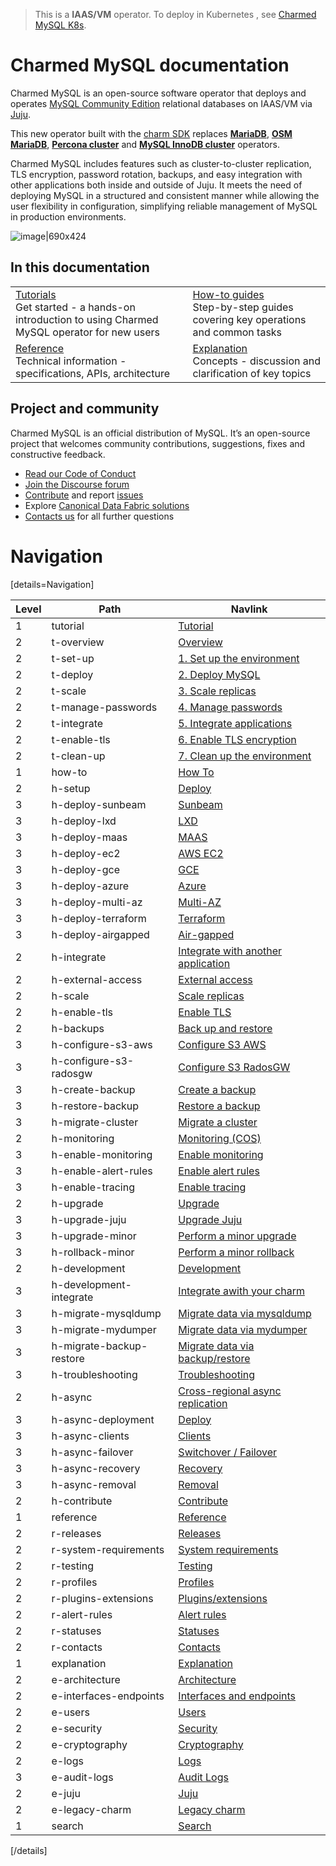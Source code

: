 > This is a **IAAS/VM** operator. To deploy in Kubernetes , see [Charmed MySQL K8s](https://charmhub.io/mysql-k8s).

# Charmed MySQL documentation

Charmed MySQL is an open-source software operator that deploys and operates [MySQL Community Edition](https://www.mysql.com/products/community/) relational databases on IAAS/VM via [Juju](https://juju.is/). 

This new operator built with the [charm SDK](https://juju.is/docs/sdk) replaces [**MariaDB**](https://charmhub.io/mariadb), [**OSM MariaDB**](https://charmhub.io/charmed-osm-mariadb-k8s), [**Percona cluster**](https://charmhub.io/percona-cluster) and [**MySQL InnoDB cluster**](https://charmhub.io/mysql-innodb-cluster) operators.

Charmed MySQL includes features such as cluster-to-cluster replication, TLS encryption, password rotation, backups, and easy integration with other applications both inside and outside of Juju. It meets the need of deploying MySQL in a structured and consistent manner while allowing the user flexibility in configuration, simplifying reliable management of MySQL in production environments.

![image|690x424](upload://vpevillwv3S9C44LDFBxkGCxpGq.png)

<!--MySQL is the world’s most popular open source database. A relational database stores data in separate tables rather than putting all the data in one big storeroom. The database structure is organized into physical files optimized for speed. The logical data model, with objects such as data tables, views, rows, and columns, offers a flexible programming environment.-->

## In this documentation

| | |
|--|--|
|  [Tutorials](/t/charmed-mysql-tutorial-overview/9922)</br>  Get started - a hands-on introduction to using Charmed MySQL operator for new users </br> |  [How-to guides](/t/charmed-mysql-how-to-manage-units/9904) </br> Step-by-step guides covering key operations and common tasks |
| [Reference](https://charmhub.io/mysql/actions) </br> Technical information - specifications, APIs, architecture | [Explanation](/t/charmed-mysql-k8s-explanations-interfaces-endpoints/10250) </br> Concepts - discussion and clarification of key topics  |

## Project and community

Charmed MySQL is an official distribution of MySQL. It’s an open-source project that welcomes community contributions, suggestions, fixes and constructive feedback.
- [Read our Code of Conduct](https://ubuntu.com/community/code-of-conduct)
- [Join the Discourse forum](/tag/mysql)
- [Contribute](https://github.com/canonical/mysql-operator/blob/main/CONTRIBUTING.md) and report [issues](https://github.com/canonical/mysql-operator/issues/new/choose)
- Explore [Canonical Data Fabric solutions](https://canonical.com/data)
- [Contacts us](/t/11867) for all further questions

# Navigation

[details=Navigation]

| Level | Path | Navlink |
|---------|---------|-------------|
| 1 | tutorial | [Tutorial]() |
| 2 | t-overview | [Overview](/t/9922) |
| 2 | t-set-up | [1. Set up the environment](/t/9924) |
| 2 | t-deploy | [2. Deploy MySQL](/t/9912) |
| 2 | t-scale | [3. Scale replicas](/t/9920) |
| 2 | t-manage-passwords | [4. Manage passwords](/t/9918) |
| 2 | t-integrate | [5. Integrate applications](/t/9916) |
| 2 | t-enable-tls | [6. Enable TLS encryption](/t/9914) |
| 2 | t-clean-up | [7. Clean up the environment](/t/9910) |
| 1 | how-to | [How To]() |
| 2 | h-setup | [Deploy]() |
| 3 | h-deploy-sunbeam | [Sunbeam](/t/15986) |
| 3 | h-deploy-lxd | [LXD](/t/11870) |
| 3 | h-deploy-maas | [MAAS](/t/13900) |
| 3 | h-deploy-ec2 | [AWS EC2](/t/15718) |
| 3 | h-deploy-gce | [GCE](/t/15723) |
| 3 | h-deploy-azure | [Azure](/t/15859) |
| 3 | h-deploy-multi-az | [Multi-AZ](/t/15823) |
| 3 | h-deploy-terraform | [Terraform](/t/14925) |
| 3 | h-deploy-airgapped | [Air-gapped](/t/15747) |
| 2 | h-integrate| [Integrate with another application](/t/9902) |
| 2 | h-external-access | [External access](/t/15801) |
| 2 | h-scale | [Scale replicas](/t/9904) |
| 2 | h-enable-tls | [Enable TLS](/t/9898) |
| 2 | h-backups | [Back up and restore]() |
| 3 | h-configure-s3-aws | [Configure S3 AWS](/t/9894) |
| 3 | h-configure-s3-radosgw | [Configure S3 RadosGW](/t/10318) |
| 3 | h-create-backup | [Create a backup](/t/9896) |
| 3 | h-restore-backup | [Restore a backup](/t/9908) |
| 3 | h-migrate-cluster| [Migrate a cluster](/t/9906) |
| 2 | h-monitoring | [Monitoring (COS)]() |
| 3 | h-enable-monitoring | [Enable monitoring](/t/9900) |
| 3 | h-enable-alert-rules | [Enable alert rules](/t/15486) |
| 3 | h-enable-tracing | [Enable tracing](/t/14350) |
| 2 | h-upgrade | [Upgrade](/t/11745) |
| 3 | h-upgrade-juju | [Upgrade Juju](/t/14325) |
| 3 | h-upgrade-minor | [Perform a minor upgrade](/t/11748) |
| 3 | h-rollback-minor | [Perform a minor rollback](/t/11749) |
| 2 | h-development| [Development]() |
| 3 | h-development-integrate | [Integrate awith your charm](/t/11890) |
| 3 | h-migrate-mysqldump | [Migrate data via mysqldump](/t/11958) |
| 3 | h-migrate-mydumper | [Migrate data via mydumper](/t/11988) |
| 3 | h-migrate-backup-restore | [Migrate data via backup/restore](/t/12008) |
| 3 | h-troubleshooting | [Troubleshooting](/t/11891) |
| 2 | h-async | [Cross-regional async replication]() |
| 3 | h-async-deployment | [Deploy](/t/14169) |
| 3 | h-async-clients | [Clients](/t/14170) |
| 3 | h-async-failover | [Switchover / Failover](/t/14171) |
| 3 | h-async-recovery | [Recovery](/t/14172) |
| 3 | h-async-removal | [Removal](/t/14174) |
| 2 | h-contribute | [Contribute](/t/14654) |
| 1 | reference | [Reference]() |
| 2 | r-releases | [Releases](/t/11881) |
| 2 | r-system-requirements | [System requirements](/t/11742) |
| 2 | r-testing | [Testing](/t/11770) |
| 2 | r-profiles | [Profiles](/t/11973) |
| 2 | r-plugins-extensions | [Plugins/extensions](/t/15481) |
| 2 | r-alert-rules | [Alert rules](/t/15839) |
| 2 | r-statuses | [Statuses](/t/10624) |
| 2 | r-contacts | [Contacts](/t/11867) |
| 1 | explanation | [Explanation]() |
| 2 | e-architecture | [Architecture](/t/11756) |
| 2 | e-interfaces-endpoints | [Interfaces and endpoints](/t/10250) |
| 2 | e-users | [Users](/t/10789) |
| 2 | e-security | [Security](/t/16784) |
| 2 | e-cryptography | [Cryptography](/t/16785) |
| 2 | e-logs | [Logs](/t/11993) |
| 3 | e-audit-logs | [Audit Logs](/t/15424) |
| 2 | e-juju | [Juju](/t/11959) |
| 2 | e-legacy-charm | [Legacy charm](/t/10788) |
| 1 | search | [Search](https://canonical.com/data/docs/mysql/iaas) |

[/details]

<!--Archived
| 2 | h-development| [Development](/t/11889) |
| 3 | h-upgrade-major | [Perform a major upgrade](/t/11746) |
| 3 | h-rollback-major | [Perform a major rollback](/t/11747) |

| 3 | r-revision-312-313 | [Revision 312/313](/t/15275) |
| 3 | r-revision-240 | [Revision 240](/t/14071) |
| 3 | r-revision-196 | [Revision 196](/t/11883) |
| 3 | r-revision-151 | [Revision 151](/t/11882) |
-->